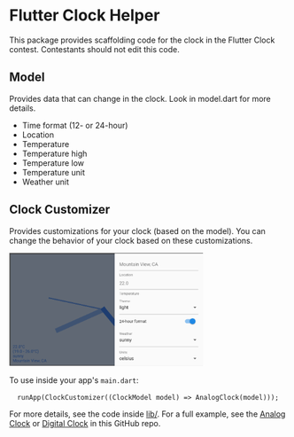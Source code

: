 # Flutter Clock Helper

This package provides scaffolding code for the clock in the Flutter Clock contest.
Contestants should not edit this code.


## Model
Provides data that can change in the clock. Look in model.dart for more details.

 * Time format (12- or 24-hour)
 * Location
 * Temperature
 * Temperature high
 * Temperature low
 * Temperature unit
 * Weather unit


## Clock Customizer
Provides customizations for your clock (based on the model).
You can change the behavior of your clock based on these customizations.

<img src='customizer.png' width='350'>

To use inside your app's `main.dart`:

```
  runApp(ClockCustomizer((ClockModel model) => AnalogClock(model)));
```

For more details, see the code inside [lib/](lib).
For a full example, see the [Analog Clock](../analog_clock) or [Digital Clock](../digital_clock) in this GitHub repo.
